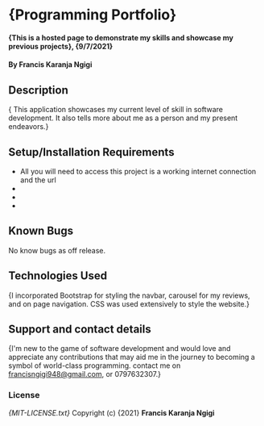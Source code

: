 # {Programming Portfolio}
#### {This is a hosted page to demonstrate my skills and showcase my previous projects}, {9/7/2021}
#### By **Francis Karanja Ngigi**
## Description
{ This application showcases my current level of skill in software development. It also tells more about me as a person and my present endeavors.}
## Setup/Installation Requirements
* All you will need to access this project is a working internet connection and the url
*
*
*
## Known Bugs
No know bugs as off release.
## Technologies Used
{I incorporated Bootstrap for styling the navbar, carousel for my reviews, and on page navigation.
CSS was used extensively to style the website.}
## Support and contact details
{I'm new to the game of software development and would love and appreciate any contributions that may aid me in the journey to becoming a symbol of world-class programming.
contact me on francisngigi948@gmail.com, or 0797632307.}
### License
*{MIT-LICENSE.txt}*
Copyright (c) {2021} **Francis Karanja Ngigi**
